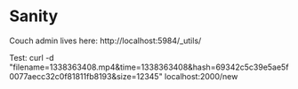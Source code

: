 # Sanity

Couch admin lives here:
http://localhost:5984/_utils/

Test:
curl -d "filename=1338363408.mp4&time=1338363408&hash=69342c5c39e5ae5f0077aecc32c0f81811fb8193&size=12345" localhost:2000/new
